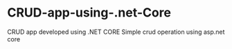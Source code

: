 # CRUD-app-using-.net-Core
CRUD app developed using .NET CORE
Simple crud operation using asp.net core
